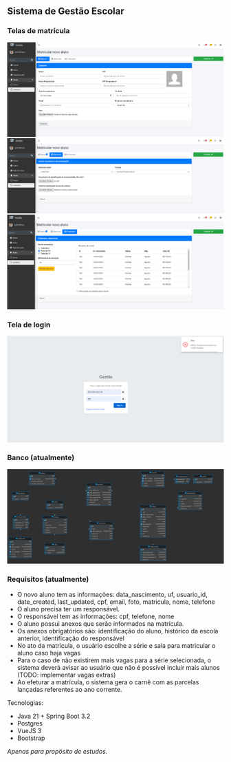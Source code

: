 ## Sistema de Gestão Escolar

### Telas de matrícula

![Alt text](imgs/aluno-1.png)
![Alt text](imgs/aluno-2.png)
![Alt text](imgs/aluno-3.png)

### Tela de login

![](imgs/login.png)

### Banco (atualmente)

![Alt text](imgs/bd.png)

### Requisitos (atualmente)

- O novo aluno tem as informações: data_nascimento, uf, usuario_id, date_created, last_updated, cpf, email, foto, matricula, nome, telefone
- O aluno precisa ter um responsável.
- O responsável tem as informações: cpf, telefone, nome
- O aluno possui anexos que serão informados na matrícula.
- Os anexos obrigatórios são: identificação do aluno, histórico da escola anterior, identificação do responsável
- No ato da matrícula, o usuário escolhe a série e sala para matricular o aluno caso haja vagas
- Para o caso de não existirem mais vagas para a série selecionada, o sistema deverá avisar ao usuário que não é possível incluir mais alunos (TODO: implementar vagas extras)
- Ao efeturar a matrícula, o sistema gera o carnê com as parcelas lançadas referentes ao ano corrente.

Tecnologias:

- Java 21 + Spring Boot 3.2
- Postgres
- VueJS 3
- Bootstrap

_Apenas para propósito de estudos._
